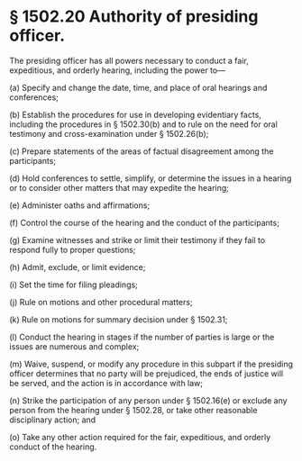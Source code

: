 # § 1502.20   Authority of presiding officer.

The presiding officer has all powers necessary to conduct a fair, expeditious, and orderly hearing, including the power to—


(a) Specify and change the date, time, and place of oral hearings and conferences;


(b) Establish the procedures for use in developing evidentiary facts, including the procedures in § 1502.30(b) and to rule on the need for oral testimony and cross-examination under § 1502.26(b);


(c) Prepare statements of the areas of factual disagreement among the participants;


(d) Hold conferences to settle, simplify, or determine the issues in a hearing or to consider other matters that may expedite the hearing;


(e) Administer oaths and affirmations;


(f) Control the course of the hearing and the conduct of the participants;


(g) Examine witnesses and strike or limit their testimony if they fail to respond fully to proper questions;


(h) Admit, exclude, or limit evidence;


(i) Set the time for filing pleadings;


(j) Rule on motions and other procedural matters;


(k) Rule on motions for summary decision under § 1502.31;


(l) Conduct the hearing in stages if the number of parties is large or the issues are numerous and complex;


(m) Waive, suspend, or modify any procedure in this subpart if the presiding officer determines that no party will be prejudiced, the ends of justice will be served, and the action is in accordance with law;


(n) Strike the participation of any person under § 1502.16(e) or exclude any person from the hearing under § 1502.28, or take other reasonable disciplinary action; and


(o) Take any other action required for the fair, expeditious, and orderly conduct of the hearing.




